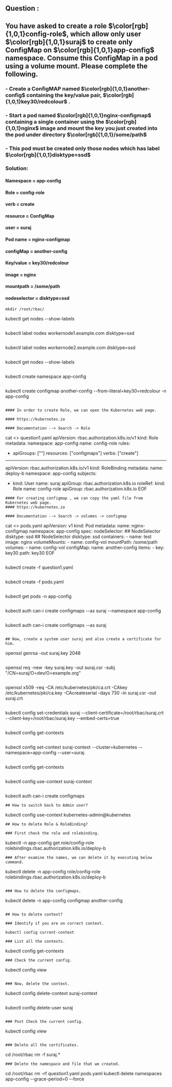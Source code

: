 ## Question : 

## You have asked to create a role $\color[rgb]{1,0,1}config-role$, which allow only user $\color[rgb]{1,0,1}suraj$ to create only ConfigMap on $\color[rgb]{1,0,1}app-config$ namespace. Consume this ConfigMap in a pod using a volume mount. Please complete the following.
### - Create a ConfigMAP named $\color[rgb]{1,0,1}another-config$ containing the key/value pair, $\color[rgb]{1,0,1}key30/redcolour$ .
### - Start a pod named $\color[rgb]{1,0,1}nginx-configmap$ containing a single container using the $\color[rgb]{1,0,1}nginx$ image and mount the key you just created into the pod under directory $\color[rgb]{1,0,1}/some/path$
### - This pod must be created only those nodes which has label $\color[rgb]{1,0,1}disktype=ssd$

### Solution: 
#### Namespace = app-config
#### Role    =  config-role
#### verb    = create
#### resource = ConfigMap
#### user   = suraj

#### Pod name  = nginx-configmap
#### configMap = another-config
#### Key/value = key30/redcolour
#### image     = nginx
#### mountpath = /some/path
#### nodeselector = disktype=ssd


```
mkdir /root/rbac/
```
kubectl get nodes --show-labels
```
```
kubectl label nodes workernode1.example.com disktype=ssd
```
```
kubectl label nodes workernode2.example.com disktype=ssd
```
```
kubectl get nodes --show-labels
```
```
kubectl create namespace app-config
```
```
kubectl create configmap another-config --from-literal=key30=redcolour -n app-config
```

#### In order to create Role, we can open the Kubernetes web page.

#### https://kubernetes.io

#### Documentation --> Search -> Role
```
cat <<EOF>> question1.yaml
apiVersion: rbac.authorization.k8s.io/v1
kind: Role
metadata:
  namespace: app-config
  name: config-role
rules:
- apiGroups: [""]
  resources: ["configmaps"]
  verbs: ["create"]
---
apiVersion: rbac.authorization.k8s.io/v1
kind: RoleBinding
metadata:
  name: deploy-b
  namespace: app-config
subjects:
- kind: User
  name: suraj
  apiGroup: rbac.authorization.k8s.io
roleRef:
  kind: Role
  name: config-role
  apiGroup: rbac.authorization.k8s.io
EOF
```
#### For creating configmap , we can copy the yaml file from Kubernetes web page.
#### https://kubernetes.io

#### Documentation --> Search -> volumes -> configmap

```
cat <<EOF>> pods.yaml
apiVersion: v1
kind: Pod
metadata:
  name: nginx-configmap
  namespace: app-config
spec:
  nodeSelector:        ## NodeSelector 
    disktype: ssd       ## NodeSelector disktype: ssd
  containers:
    - name: test
      image: nginx
      volumeMounts:
        - name: config-vol
          mountPath: /some/path
  volumes:
    - name: config-vol
      configMap:
        name: another-config
        items:
          - key: key30
            path: key30
EOF
```

```
kubectl create -f question1.yaml 
```
```
kubectl create -f pods.yaml 
```
```
kubectl get pods -n app-config 
```
```
kubectl auth can-i create configmaps --as suraj --namespace app-config
```
```
kubectl auth can-i create configmaps --as suraj 
```

## Now, create a system user suraj and also create a certificate for him. 

```
openssl genrsa -out suraj.key 2048
```
```
openssl req -new -key suraj.key -out suraj.csr -subj "/CN=suraj/O=dev/O=example.org"
```
```
openssl x509 -req -CA /etc/kubernetes/pki/ca.crt -CAkey /etc/kubernetes/pki/ca.key -CAcreateserial -days 730 -in suraj.csr -out suraj.crt
```
```
kubectl config set-credentials suraj --client-certificate=/root/rbac/suraj.crt --client-key=/root/rbac/suraj.key --embed-certs=true
```
```
kubectl config get-contexts
```
```
kubectl config set-context suraj-context --cluster=kubernetes  --namespace=app-config --user=suraj 
```
```
kubectl config get-contexts
```
```
kubectl config use-context suraj-context
```
```
kubectl auth can-i create configmaps
```
## How to switch back to Admin user?
```
kubectl config use-context kubernetes-admin@kubernetes
```
## How to delete Role & RoleBinding?

### First check the role and rolebinding.
```
kubectl -n app-config get role/config-role rolebindings.rbac.authorization.k8s.io/deploy-b
```
### After examine the names, we can delete it by executing below command.
```
kubectl delete -n app-config role/config-role rolebindings.rbac.authorization.k8s.io/deploy-b
```

### How to delete the configmaps.
```
kubectl delete -n app-config configmap another-config
```

## How to delete context?

### Identify if you are on correct context.

kubectl config current-context 

### List all the contexts.
```
kubectl config get-contexts
```
### Check the current config.
```
kubectl config view
```

### Now, delete the context.
```
kubectl config delete-context suraj-context 
```
```
kubectl config delete-user suraj
```

### Post Check the current config.
```
kubectl config view
```

### Delete all the certificates.
```
cd /root/rbac
rm -f suraj.*
```
### Delete the namespace and file that we created.
```
cd /root/rbac
rm -rf question1.yaml pods.yaml
kubectl delete namespaces app-config --grace-period=0 --force
```
